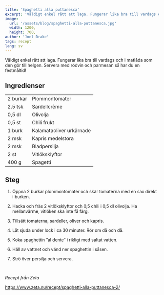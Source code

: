 ```yaml
---
title: 'Spaghetti alla puttanesca'
excerpt: 'Väldigt enkel rätt att laga. Fungerar lika bra till vardags och i matlåda som den gör till helgen. Servera med rödvin och parmesan så har du en festmåltid!'
image:
  url: '/assets/blog/spaghetti-alla-puttanesca.jpg'
  width: 1200,
  height: 700,
author: 'Joel Drake'
tags: recept
lang: sv
---
```


Väldigt enkel rätt att laga. Fungerar lika bra till vardags och i matlåda som den gör till helgen. Servera med rödvin och parmesan så har du en festmåltid!

## Ingredienser

|          |                          |
| -------- | ------------------------ |
| 2 burkar | Plommontomater           |
| 2.5 tsk  | Sardellcrème             |
| 0,5 dl   | Olivolja                 |
| 0,5 st   | Chili frukt              |
| 1 burk   | Kalamataoliver urkärnade |
| 2 msk    | Kapris medelstora        |
| 2 msk    | Bladpersilja             |
| 2 st     | Vitlöksklyftor           |
| 400 g    | Spagetti                 |


## Steg

1. Öppna 2 burkar plommontomater och skär tomaterna med en sax direkt i burken.

2. Hacka och fräs 2 vitlöksklyftor och 0,5 chili i 0,5 dl olivolja. Ha mellanvärme, vitlöken ska inte få färg.

3. Tillsätt tomaterna, sardeller, oliver och kapris.

4. Låt sjuda under lock i ca 30 minuter. Rör om då och då.

5. Koka spaghettin ”al dente” i rikligt med saltat vatten.

6. Häll av vattnet och vänd ner spaghettin i såsen.

7. Strö över persilja och servera.

<br />

_Recept från Zeta_

https://www.zeta.nu/recept/spaghetti-alla-puttanesca-2/

